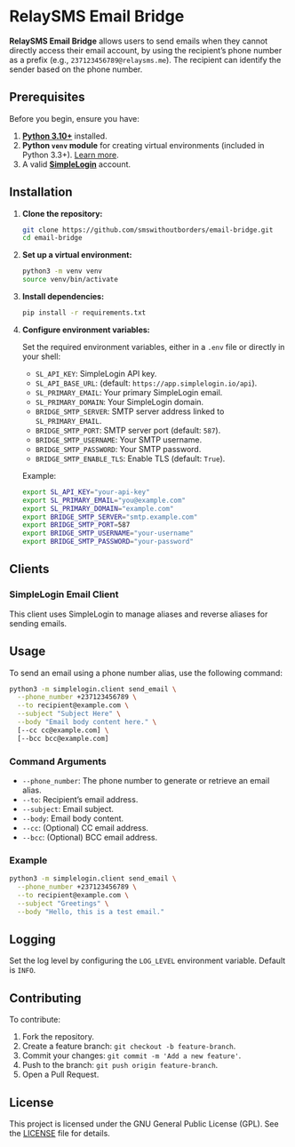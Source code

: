 # RelaySMS Email Bridge

**RelaySMS Email Bridge** allows users to send emails when they cannot directly access their email account, by using the recipient’s phone number as a prefix (e.g., `237123456789@relaysms.me`). The recipient can identify the sender based on the phone number.

## Prerequisites

Before you begin, ensure you have:

1. **[Python 3.10+](https://www.python.org/downloads/)** installed.
2. **Python `venv` module** for creating virtual environments (included in Python 3.3+). [Learn more](https://docs.python.org/3/library/venv.html).
3. A valid **[SimpleLogin](https://simplelogin.io/)** account.

## Installation

1. **Clone the repository:**

   ```bash
   git clone https://github.com/smswithoutborders/email-bridge.git
   cd email-bridge
   ```

2. **Set up a virtual environment:**

   ```bash
   python3 -m venv venv
   source venv/bin/activate
   ```

3. **Install dependencies:**

   ```bash
   pip install -r requirements.txt
   ```

4. **Configure environment variables:**

   Set the required environment variables, either in a `.env` file or directly in your shell:

   - `SL_API_KEY`: SimpleLogin API key.
   - `SL_API_BASE_URL`: (default: `https://app.simplelogin.io/api`).
   - `SL_PRIMARY_EMAIL`: Your primary SimpleLogin email.
   - `SL_PRIMARY_DOMAIN`: Your SimpleLogin domain.
   - `BRIDGE_SMTP_SERVER`: SMTP server address linked to `SL_PRIMARY_EMAIL`.
   - `BRIDGE_SMTP_PORT`: SMTP server port (default: `587`).
   - `BRIDGE_SMTP_USERNAME`: Your SMTP username.
   - `BRIDGE_SMTP_PASSWORD`: Your SMTP password.
   - `BRIDGE_SMTP_ENABLE_TLS`: Enable TLS (default: `True`).

   Example:

   ```bash
   export SL_API_KEY="your-api-key"
   export SL_PRIMARY_EMAIL="you@example.com"
   export SL_PRIMARY_DOMAIN="example.com"
   export BRIDGE_SMTP_SERVER="smtp.example.com"
   export BRIDGE_SMTP_PORT=587
   export BRIDGE_SMTP_USERNAME="your-username"
   export BRIDGE_SMTP_PASSWORD="your-password"
   ```

## Clients

### SimpleLogin Email Client

This client uses SimpleLogin to manage aliases and reverse aliases for sending emails.

## Usage

To send an email using a phone number alias, use the following command:

```bash
python3 -m simplelogin.client send_email \
  --phone_number +237123456789 \
  --to recipient@example.com \
  --subject "Subject Here" \
  --body "Email body content here." \
  [--cc cc@example.com] \
  [--bcc bcc@example.com]
```

### Command Arguments

- `--phone_number`: The phone number to generate or retrieve an email alias.
- `--to`: Recipient’s email address.
- `--subject`: Email subject.
- `--body`: Email body content.
- `--cc`: (Optional) CC email address.
- `--bcc`: (Optional) BCC email address.

### Example

```bash
python3 -m simplelogin.client send_email \
  --phone_number +237123456789 \
  --to recipient@example.com \
  --subject "Greetings" \
  --body "Hello, this is a test email."
```

## Logging

Set the log level by configuring the `LOG_LEVEL` environment variable. Default is `INFO`.

## Contributing

To contribute:

1. Fork the repository.
2. Create a feature branch: `git checkout -b feature-branch`.
3. Commit your changes: `git commit -m 'Add a new feature'`.
4. Push to the branch: `git push origin feature-branch`.
5. Open a Pull Request.

## License

This project is licensed under the GNU General Public License (GPL). See the [LICENSE](LICENSE) file for details.
